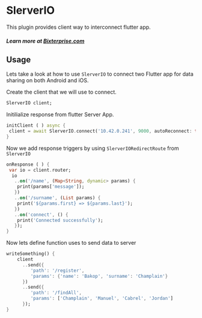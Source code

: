 # SlerverIO

This plugin provides client way to interconnect flutter app.<br>
##### Learn more at [Bixterprise.com](flutter.bixterprise.com)
## Usage

Lets take a look at how to use `SlerverIO` to connect two Flutter app for data sharing on both Android and iOS.

Create the client that we will use to connect.
``` Dart
SlerverIO client;
```
Initilialize response from flutter Server App.
``` Dart
initClient ( ) async {
 client = await SlerverIO.connect('10.42.0.241', 9000, autoReconnect: true);
}
```
Now we add response triggers by using  `SlerverIORedirectRoute` from `SlerverIO`
``` Dart
onResponse ( ) {
 var io = client.router;
  io
   ..on('/name', (Map<String, dynamic> params) {
    print(params['message']);
   })
   ..on('/surname', (List params) {
    print('${params.first} => ${params.last}');
   })
   ..on('connect', () {
    print('Connected successfully');
   });
}
```

Now lets define function uses to send data to server

``` Dart
writeSomething() {
    client
      ..send({
         'path': '/register',
         'params': {'name': 'Bakop', 'surname': 'Champlain'}
      })
      ..send({
         'path': '/findAll',
         'params': ['Champlain', 'Manuel', 'Cabrel', 'Jordan']
      });
}
```
